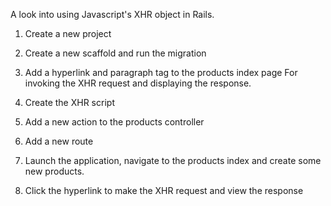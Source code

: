 A look into using Javascript's XHR object in Rails.

1. Create a new project

2. Create a new scaffold and run the migration

3. Add a hyperlink and paragraph tag to the products index page
   For invoking the XHR request and displaying the response.

4. Create the XHR script

5. Add a new action to the products controller

6. Add a new route

7. Launch the application, navigate to the products index and
   create some new products.

8. Click the hyperlink to make the XHR request and view the
   response
